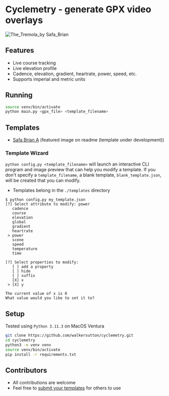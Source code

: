 # Cyclemetry - generate GPX video overlays
![The_Tremola_by Safa_Brian](https://github.com/walkersutton/cyclemetry/assets/25811783/71aa4902-dd29-453f-b4a5-a87ddabd2437)

## Features
* Live course tracking
* Live elevation profile
* Cadence, elevation, gradient, heartrate, power, speed, etc.
* Supports imperial and metric units

## Running
```sh
source venv/bin/activate
python main.py <gpx_file> <template_filename>
```
## Templates
* [Safa Brian A](https://github.com/walkersutton/cyclemetry/blob/main/templates/safa_brian_a.json) (featured image on readme (template under development))

### Template Wizard
`python config.py <template_filename>` will launch an interactive CLI program and image preview that can help you modify a template. If you don't specify a `template_filename`, a blank template, `blank_template.json`, will be created that you can modify.
* Templates belong in the `./templates` directory

```
$ python config.py my_template.json
[?] Select attribute to modify: power
   cadence
   course
   elevation
   global
   gradient
   heartrate
 > power
   scene
   speed
   temperature
   time

[?] Select properties to modify:
   [ ] add a property
   [ ] hide
   [ ] suffix
   [X] x
 > [X] y

The current value of x is 0
What value would you like to set it to?
```

## Setup
Tested using `Python 3.11.3` on MacOS Ventura
```sh
git clone https://github.com/walkersutton/cyclemetry.git
cd cyclemetry
python3 -m venv venv
source venv/bin/activate
pip install -r requirements.txt
```


## Contributors
* All contributions are welcome
* Feel free to [submit your templates](https://github.com/walkersutton/cyclemetry/pulls) for others to use
